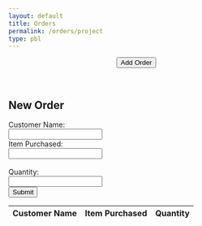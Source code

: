 ```yaml
---
layout: default
title: Orders
permalink: /orders/project
type: pbl
---
```




<script src="http://ajax.googleapis.com/ajax/libs/jquery/1.7.1/jquery.min.js" type="text/javascript"></script>

<center><button onclick="orderinput()">Add Order</button></center>

<p id="order"></p>

<script>

function orderinput() {
    let customer = prompt("Please enter customer name", "Customer name");
    if (customer != null) {
      document.getElementById("order").innerHTML =
      "New Customer: " + customer;
    }
}

</script>

</section>
<section id="NewOrder" style="display:block;">
    <form>
        <br>
        <h2>New Order</h2>
        <label for="customer">Customer Name:</label><br>
        <input type="text" id="customerid" name="customer" value=""><br>
        <label for="item">Item Purchased:</label><br>
        <input type="text" id="itemid" name="item" value=""><br><br>
        <label for="quantity">Quantity:</label><br>
        <input type="text" id="quantityid" name="quantity" value=""><br>
        <!--button for closing-->
        <button id ="enterorder" type='button'>Submit</button>
        <script> $("#enterorder").click(function() {
            let customer = document.getElementById("customerid").value;
            let item = document.getElementById("itemid").value;
            let quantity = document.getElementById("quantityid").value;
            let order_url = "https://coolcoders.nighthawkcodescrums.gq/api/orders/" + customer + "/" + item + "/" + quantity;
            var xhr = new XMLHttpRequest();
            xhr.open("GET", order_url);
            xhr.onreadystatechange = function() {
            if (xhr.readyState === 4 && xhr.status == 200) {
              let data = xhr.responseText;
              console.log(data);
              console.log(typeof data);
              if (data == "true\n") {
                document.getElementById("NewOrder").style.display = "none";
              };
            }};
          xhr.send();
        });
</script>




<!-- HTML table fragment for page -->
<table>
  <thead>
  <tr>
    <th>Customer Name</th>
    <th>Item Purchased</th>
    <th>Quantity</th>
  </tr>
  </thead>
  <tbody id="result">
    <!-- javascript generated data -->
  </tbody>
</table>


<!-- Script is layed out in a sequence (without a function) and will execute when page is loaded -->
<script>

  // prepare HTML defined "result" container for new output
  const resultContainer = document.getElementById("result");

  // prepare fetch urls
  const url = "https://coolcoders.nighthawkcodescrums.gq/api/orders"; 
  const lower_url = url + "/quantity/";  // quantity

   // prepare fetch GET options
  const options = {
    method: 'GET', // *GET, POST, PUT, DELETE, etc.
    mode: 'cors', // no-cors, *cors, same-origin
    cache: 'default', // *default, no-cache, reload, force-cache, only-if-cached
    credentials: 'omit', // include, *same-origin, omit
    headers: {
      'Content-Type': 'application/json'
      // 'Content-Type': 'application/x-www-form-urlencoded',
    },
  };
  // prepare fetch PUT options, clones with JS Spread Operator (...)
  const put_options = {...options, method: 'PUT'}; // clones and replaces method

  // fetch the API
  fetch(url, options)
    // response is a RESTful "promise" on any successful fetch
    .then(response => {
      // check for response errors
      if (response.status !== 200) {
          error('GET API response failure: ' + response.status);
          return;
      }
      // valid response will have JSON data
      response.json().then(data => {
          console.log(data);
          for (const row of data) {
            // make "tr element" for each "row of data"
            const tr = document.createElement("tr");

            // td for item cell
            const orders = document.createElement("td");
              orders.innerHTML = row.id + ". " + row.item + row.quantity;  // add fetched data to innerHTML

            // this builds ALL td's (cells) into tr (row) element
            tr.appendChild(orders);

             // this adds all the tr (row) work above to the HTML "result" container
            resultContainer.appendChild(tr);
          }
      })
  })

  // catch fetch errors (ie Nginx ACCESS to server blocked)
  .catch(err => {
    error(err + " " + url);
  });

  // Reaction function to quantity user actions
  function subtract(type, put_url, elemID) {

    // fetch the API
    fetch(put_url, put_options)
    // response is a RESTful "promise" on any successful fetch
    .then(response => {
      // check for response errors
      if (response.status !== 200) {
          error("PUT API response failure: " + response.status)
          return;  // api failure
      }
      // valid response will have JSON data
      response.json().then(data => {
          console.log(data);
          // quantity updated/decreased
          if (type === QUANTITY) // quantity data element
            document.getElementById(elemID).innerHTML = data.quantity;  // fetched quantity data assigned to quantity Document Object Model (DOM)
          else
            error("unknown type: " + type);  // should never occur
      })
    })
    // catch fetch errors (ie Nginx ACCESS to server blocked)
    .catch(err => {
      error(err + " " + put_url);
    });
    
  }

  // Something went wrong with actions or responses
  function error(err) {
    // log as Error in console
    console.error(err);
    // append error to resultContainer
    const tr = document.createElement("tr");
    const td = document.createElement("td");
    td.innerHTML = err;
    tr.appendChild(td);
    resultContainer.appendChild(tr);
  }

</script>
